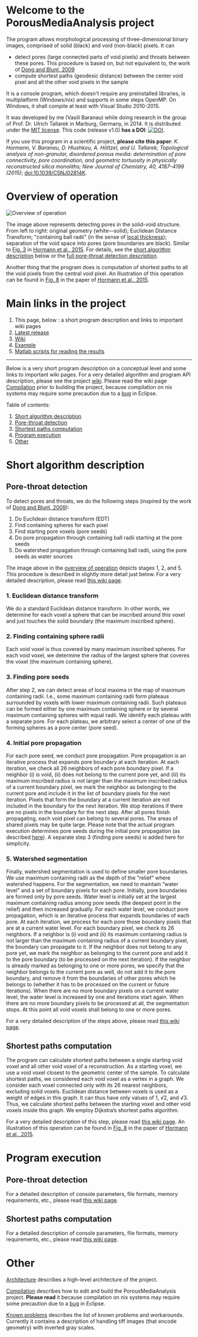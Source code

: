 # Welcome to the PorousMediaAnalysis project

The program allows morphological processing of three-dimensional binary images, comprised of solid (black) and void (non-black) pixels. It can 
* detect pores (large connected parts of void pixels) and throats between these pores. This procedure is based on, but not equivalent to, the work of [Dong and Blunt, 2009](http://journals.aps.org/pre/abstract/10.1103/PhysRevE.80.036307)
* compute shortest paths (geodesic distance) between the center void pixel and all the other void pixels in the sample

It is a console program, which doesn't require any preinstalled libraries, is multiplatform (Windows/nix) and supports in some steps OpenMP. On Windows, it shall compile at least with Visual Studio 2010-2015.

It was developed by me (Vasili Baranau) while doing research in the group of
Prof. Dr. Ulrich Tallarek in Marburg, Germany, in 2014. It is distributed under the [MIT license](https://github.com/VasiliBaranov/PorousMediaAnalysis/blob/master/LICENSE). This code (release v1.0) **has a DOI**: [![DOI](https://zenodo.org/badge/30070343.svg)](https://zenodo.org/badge/latestdoi/30070343).

If you use this program in a scientific project, **please cite this paper**: *K. Hormann, V. Baranau, D. Hlushkou, A. Höltzel, and U. Tallarek; Topological analysis of non-granular, disordered porous media: determination of pore connectivity, pore coordination, and geometric tortuosity in physically reconstructed silica monoliths; New Journal of Chemistry, 40, 4187–4199 (2015)*; [doi:10.1039/C5NJ02814K](http://pubs.rsc.org/en/content/articlelanding/2016/nj/c5nj02814k).

Overview of operation
=======
![Overview of operation](https://github.com/VasiliBaranov/PorousMediaAnalysis/blob/master/Docs/Wiki/Images/FrontPageImage.png)

The image above represents detecting pores in the solid-void structure. From left to right: original geometry (white—solid); Euclidean Distance Transform; "containing ball radii" (in the sense of [local thickness](https://imagej.net/Local_Thickness)); separation of the void space into pores (pore boundaries are black). Similar to [Fig. 3](http://pubs.rsc.org/en/content/articlehtml/2016/nj/c5nj02814k#imgfig3) in [Hormann et al., 2015](http://pubs.rsc.org/en/content/articlelanding/2016/nj/c5nj02814k). For details, see the [short algorithm description](https://github.com/VasiliBaranov/PorousMediaAnalysis#short-algorithm-description) below or the [full pore-throat detection description](https://github.com/VasiliBaranov/PorousMediaAnalysis/wiki/Pore-throat-analysis-description).

Another thing that the program does is computation of shortest paths to all the void pixels from the central void pixel.  An illustration of this operation can be found in [Fig. 8](http://pubs.rsc.org/en/content/articlehtml/2016/nj/c5nj02814k#imgfig8) in the paper of [Hormann et al., 2015](http://pubs.rsc.org/en/content/articlelanding/2016/nj/c5nj02814k).

Main links in the project
=======
1. This page, below : a short program description and links to important wiki pages
2. [Latest release](https://github.com/VasiliBaranov/PorousMediaAnalysis/releases/latest)
3. [Wiki](https://github.com/VasiliBaranov/PorousMediaAnalysis/wiki)
4. [Example](https://github.com/VasiliBaranov/PorousMediaAnalysis/tree/master/Docs/Example)
5. [Matlab scripts for reading the results](https://github.com/VasiliBaranov/PorousMediaAnalysis/tree/master/Docs/Matlab%20scripts%20for%20tiff%20reinterpreting)

___
Below is a very short program description on a conceptual level and some links to important wiki pages. For a very detailed algorithm and program API description, please see the project [wiki](https://github.com/VasiliBaranov/PorousMediaAnalysis/wiki). Please read the wiki page [Compilation](https://github.com/VasiliBaranov/PorousMediaAnalysis/wiki/Compilation) prior to building the project, because compilation on nix systems may require some precaution due to a [bug](https://bugs.eclipse.org/bugs/show_bug.cgi?id=340300) in Eclipse.

Table of contents:

1. [Short algorithm description](https://github.com/VasiliBaranov/PorousMediaAnalysis#short-algorithm-description)
  1. [Pore-throat detection](https://github.com/VasiliBaranov/PorousMediaAnalysis#pore-throat-detection)
  2. [Shortest paths computation](https://github.com/VasiliBaranov/PorousMediaAnalysis#shortest-paths-computation)
2. [Program execution](https://github.com/VasiliBaranov/PorousMediaAnalysis#program-execution)
3. [Other](https://github.com/VasiliBaranov/PorousMediaAnalysis#other)

Short algorithm description
=======

Pore-throat detection
-----------

To detect pores and throats, we do the following steps (inspired by the work of [Dong and Blunt, 2009](http://journals.aps.org/pre/abstract/10.1103/PhysRevE.80.036307)):

1.	Do Euclidean distance transform (EDT)
2.	Find containing spheres for each pixel
3.	Find starting pore voxels (pore seeds)
4.	Do pore propagation through containing ball radii starting at the pore seeds
5.	Do watershed propagation through containing ball radii, using the pore seeds as water sources

The image above in the [overview of operation](https://github.com/VasiliBaranov/PorousMediaAnalysis#overview-of-operation) depicts stages 1, 2, and 5. This procedure is described in slightly more detail just below. For a very detailed description, please read [this wiki page](https://github.com/VasiliBaranov/PorousMediaAnalysis/wiki/Pore-throat-analysis-description).

### 1. Euclidean distance transform
We do a standard Euclidean distance transform. In other words, we determine for each voxel a sphere that can be inscribed around this voxel and just touches the solid boundary (the maximum inscribed sphere).

### 2. Finding containing sphere radii
Each void voxel is thus covered by many maximum inscribed spheres. For each void voxel, we determine the radius of the largest sphere that coveres the voxel (the maximum containing sphere).

### 3. Finding pore seeds
After step 2, we can detect areas of local maxima in the map of maximum containing radii. I.e., some maximum containing radii form plateaus surrounded by voxels with lower maximum containing radii. Such plateaus can be formed either by one maximum containing sphere or by several maximum containing spheres with equal radii. We identify each plateau with a separate pore. For each plateau, we arbitrary select a center of one of the forming spheres as a pore center (pore seed).

### 4. Initial pore propagation
For each pore seed, we conduct pore propagation. Pore propagation is an iterative process that expands pore boundary at each iteration. At each iteration, we check all 26 neighbors of each pore boundary pixel. If a neighbor (i) is void, (ii) does not belong to the current pore yet, and (iii) its maximum inscribed radius is not larger than the maximum inscribed radius of a current boundary pixel, we mark the neighbor as belonging to the current pore and include it in the list of boundary pixels for the next iteration. Pixels that form the boundary at a current iteration are not included in the boundary for the next iteration. We stop iterations if there are no pixels in the boundary for the next step. After all pores finish propagating, each void pixel can belong to several pores. The areas of shared pixels may be quite large. Please note that the actual program execution determines pore seeds during the initial pore propagation (as described [here](https://github.com/VasiliBaranov/PorousMediaAnalysis/wiki/Pore-throat-analysis-description#14-initial-pore-propagation)). A separate step 3 (finding pore seeds) is added here for simplicity.

### 5. Watershed segmentation
Finally, watershed segmentation is used to define smaller pore boundaries. We use maximum containing radii as the depth of the “relief” where watershed happens. For the segmentation, we need to maintain “water level” and a set of boundary pixels for each pore. Initially, pore boundaries are formed only by pore seeds. Water level is initially set at the largest maximum containing radius among pore seeds (the deepest point in the relief) and then increased gradually. For each water level, we conduct pore propagation, which is an iterative process that expands boundaries of each pore. At each iteration, we process for each pore those boundary pixels that are at a current water level. For each boundary pixel, we check its 26 neighbors. If a neighbor is (i) void and (ii) its maximum containing radius is not larger than the maximum containing radius of a current boundary pixel, the boundary can propagate to it. If the neighbor does not belong to any pore yet, we mark the neighbor as belonging to the current pore and add it to the pore boundary (to be processed on the next iteration). If the neighbor is already marked as belonging to one or more pores, we specify that the neighbor belongs to the current pore as well, do not add it to the pore boundary, and remove it from the boundaries of other pores which he belongs to (whether it has to be processed on the current or future iterations). When there are no more boundary pixels on a current water level, the water level is increased by one and iterations start again. When there are no more boundary pixels to be processed at all, the segmentation stops. At this point all void voxels shall belong to one or more pores.

For a very detailed description of the steps above, please read [this wiki page](https://github.com/VasiliBaranov/PorousMediaAnalysis/wiki/Pore-throat-analysis-description).

Shortest paths computation
-----------

The program can calculate shortest paths between a single starting void voxel and all other void voxel of a reconstruction. As a starting voxel, we use a void voxel closest to the geometric center of the sample. To calculate shortest paths, we considered each void voxel as a vertex in a graph. We consider each voxel connected only with its 26 nearest neighbors, excluding solid voxels. Euclidean distance between voxels is used as a weight of edges in this graph. It can thus have only values of 1, √2, and √3. Thus, we calculate shortest paths between the starting voxel and other void voxels inside this graph. We employ Dijkstra’s shortest paths algorithm.

For a very detailed description of this step, please read [this wiki page](https://github.com/VasiliBaranov/PorousMediaAnalysis/wiki/Shortest-path-computation-description). An illustration of this operation can be found in [Fig. 8](http://pubs.rsc.org/en/content/articlehtml/2016/nj/c5nj02814k#imgfig8) in the paper of [Hormann et al., 2015](http://pubs.rsc.org/en/content/articlelanding/2016/nj/c5nj02814k).


Program execution
=======

Pore-throat detection
-----------

For a detailed description of console parameters, file formats, memory requirements, etc., please read [this wiki page](https://github.com/VasiliBaranov/PorousMediaAnalysis/wiki/Pore-throat-analysis-execution).


Shortest paths computation
-----------

For a detailed description of console parameters, file formats, memory requirements, etc., please read [this wiki page](https://github.com/VasiliBaranov/PorousMediaAnalysis/wiki/Shortest-path-computation-execution).

Other
=======

[Architecture](https://github.com/VasiliBaranov/PorousMediaAnalysis/wiki/Architecture) describes a high-level architecture of the project.

[Compilation](https://github.com/VasiliBaranov/PorousMediaAnalysis/wiki/Compilation) describes how to edit and build the PorousMediaAnalysis project. **Please read** it because compilation on nix systems may require some precaution due to a [bug](https://bugs.eclipse.org/bugs/show_bug.cgi?id=340300) in Eclipse.

[Known problems](https://github.com/VasiliBaranov/PorousMediaAnalysis/wiki/Known-problems) describes the list of known problems and workarounds. Currently it contains a description of handling tiff images (that encode geometry) with inverted gray scales.
